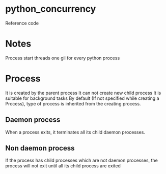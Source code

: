 # python_concurrency
 Reference code 


Notes
=====

Process start threads
one gil for every python process


Process
=======

It is created by the parent process
It can not create new child process
It is suitable for background tasks
By default (If not specified while creating a Process), type of process is inherited from the creating process.

Daemon process
--------------

When a process exits, it terminates all its child daemon processes.

Non daemon process
-------------------
If the process has child processes which are not daemon processes, the process will not exit until all its child process are exited